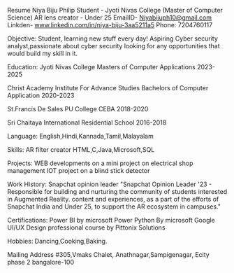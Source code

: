 Resume
Niya Biju Philip
Student - Jyoti Nivas College (Master of Computer Science)
AR lens creator - Under 25 
EmailID- Niyabijuph10@gmail.com
Linkden- www.linkedin.com/in/niya-biju-3aa5211a5
Phone: 7204760117

Objective:
Student, learning new stuff every day! Aspiring Cyber security 
analyst,passionate about cyber security looking for any opportunities that would build my skill in it.

Education:
Jyoti Nivas College
Masters of Computer Applications
2023-2025

Christ Academy Institute For Advance Studies
Bachelors of Computer Application
2020-2023

St.Francis De Sales PU College
CEBA
2018-2020

Sri Chaitaya International Residential School
2016-2018

Language:
English,Hindi,Kannada,Tamil,Malayalam

Skills:
AR filter creator
HTML,C,Java,Microsoft,SQL

Projects:
WEB developments on a mini project on electrical shop management
IOT project on a blind stick detector

Work History:
Snapchat opinion leader
"Snapchat Opinion Leader '23 - Responsible for building and nurturing the community of students interested in Augmented Reality. content and experiences, 
as a part of the efforts of Snapchat India and Under 25, to support the AR ecosystem in campuses."

Certifications:
Power BI by microsoft
Power Python By microsoft
Google UI/UX Design professional course by Pittonix Solutions

Hobbies:
Dancing,Cooking,Baking.

Mailing Address
#305,Vmaks Chalet, Anathnagar,Sampigenagar, Ecity phase 2
bangalore-100


